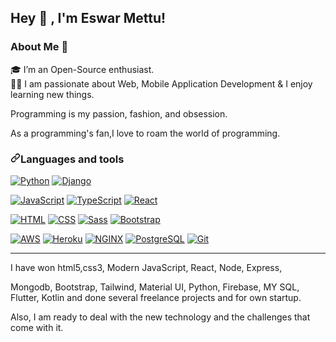 <h2>Hey <g-emoji class="g-emoji" alias="wave" fallback-src="https://github.githubassets.com/images/icons/emoji/unicode/1f44b.png">👋</g-emoji>
, I'm Eswar Mettu!</h2>

<h3>About Me 🚀</h3>
🎓 I’m an Open-Source enthusiast.<br/>
👨‍💻 I am passionate about Web, Mobile Application Development & I enjoy learning new things.

Programming is my passion, fashion, and obsession.

As a programming's fan,I love to roam the world of programming.

<h3 dir="auto"><a id="user-content-languages-and-tools" class="anchor" aria-hidden="true" href="#languages-and-tools"><svg class="octicon octicon-link" viewBox="0 0 16 16" version="1.1" width="16" height="16" aria-hidden="true"><path fill-rule="evenodd" d="M7.775 3.275a.75.75 0 001.06 1.06l1.25-1.25a2 2 0 112.83 2.83l-2.5 2.5a2 2 0 01-2.83 0 .75.75 0 00-1.06 1.06 3.5 3.5 0 004.95 0l2.5-2.5a3.5 3.5 0 00-4.95-4.95l-1.25 1.25zm-4.69 9.64a2 2 0 010-2.83l2.5-2.5a2 2 0 012.83 0 .75.75 0 001.06-1.06 3.5 3.5 0 00-4.95 0l-2.5 2.5a3.5 3.5 0 004.95 4.95l1.25-1.25a.75.75 0 00-1.06-1.06l-1.25 1.25a2 2 0 01-2.83 0z"></path></svg></a>Languages and tools</h3>

<p dir="auto"><a target="_blank" rel="noopener noreferrer" href="https://camo.githubusercontent.com/85d7a2e75adeec32754e0376d152cb87725785965a4df4667f0f2b3a3bd9d61f/68747470733a2f2f696d672e736869656c64732e696f2f62616467652f2d707974686f6e2d6666666666663f7374796c653d666f722d7468652d6261646765266c6f676f3d707974686f6e"><img src="https://camo.githubusercontent.com/85d7a2e75adeec32754e0376d152cb87725785965a4df4667f0f2b3a3bd9d61f/68747470733a2f2f696d672e736869656c64732e696f2f62616467652f2d707974686f6e2d6666666666663f7374796c653d666f722d7468652d6261646765266c6f676f3d707974686f6e" alt="Python" title="Python" data-canonical-src="https://img.shields.io/badge/-python-ffffff?style=for-the-badge&amp;logo=python" style="max-width: 100%;"></a> <a target="_blank" rel="noopener noreferrer" href="https://camo.githubusercontent.com/cad60b1a775ff2aa7c3fa220605ef1dcd7c63fdaa8a91d096b734c268901aab8/68747470733a2f2f696d672e736869656c64732e696f2f62616467652f2d646a616e676f2d6666666666663f7374796c653d666f722d7468652d6261646765266c6f676f3d646a616e676f266c6f676f436f6c6f723d353042453935"><img src="https://camo.githubusercontent.com/cad60b1a775ff2aa7c3fa220605ef1dcd7c63fdaa8a91d096b734c268901aab8/68747470733a2f2f696d672e736869656c64732e696f2f62616467652f2d646a616e676f2d6666666666663f7374796c653d666f722d7468652d6261646765266c6f676f3d646a616e676f266c6f676f436f6c6f723d353042453935" alt="Django" title="Django" data-canonical-src="https://img.shields.io/badge/-django-ffffff?style=for-the-badge&amp;logo=django&amp;logoColor=50BE95" style="max-width: 100%;"></a></p>
<p dir="auto"><a target="_blank" rel="noopener noreferrer" href="https://camo.githubusercontent.com/2aea482b88d327a9d23f67d8e2413d91bb0fac57278785bb560123f4ae2a71da/68747470733a2f2f696d672e736869656c64732e696f2f62616467652f2d6a6176617363726970742d6666666666663f7374796c653d666f722d7468652d6261646765266c6f676f3d6a617661736372697074"><img src="https://camo.githubusercontent.com/2aea482b88d327a9d23f67d8e2413d91bb0fac57278785bb560123f4ae2a71da/68747470733a2f2f696d672e736869656c64732e696f2f62616467652f2d6a6176617363726970742d6666666666663f7374796c653d666f722d7468652d6261646765266c6f676f3d6a617661736372697074" alt="JavaScript" title="JavaScript" data-canonical-src="https://img.shields.io/badge/-javascript-ffffff?style=for-the-badge&amp;logo=javascript" style="max-width: 100%;"></a> <a target="_blank" rel="noopener noreferrer" href="https://camo.githubusercontent.com/de29f0af4c7c72297f8f07fedb17f408eb7b63c231b88f3d1b77c51e84909ced/68747470733a2f2f696d672e736869656c64732e696f2f62616467652f2d747970657363726970742d6666666666663f7374796c653d666f722d7468652d6261646765266c6f676f3d74797065736372697074"><img src="https://camo.githubusercontent.com/de29f0af4c7c72297f8f07fedb17f408eb7b63c231b88f3d1b77c51e84909ced/68747470733a2f2f696d672e736869656c64732e696f2f62616467652f2d747970657363726970742d6666666666663f7374796c653d666f722d7468652d6261646765266c6f676f3d74797065736372697074" alt="TypeScript" title="TypeScript" data-canonical-src="https://img.shields.io/badge/-typescript-ffffff?style=for-the-badge&amp;logo=typescript" style="max-width: 100%;"></a> <a target="_blank" rel="noopener noreferrer" href="https://camo.githubusercontent.com/f242ea98d28d375e5e3604183444599e5355c01135ee7c2b6cfc02d1bc85b6f6/68747470733a2f2f696d672e736869656c64732e696f2f62616467652f2d52656163742d6666666666663f7374796c653d666f722d7468652d6261646765266c6f676f3d7265616374"><img src="https://camo.githubusercontent.com/f242ea98d28d375e5e3604183444599e5355c01135ee7c2b6cfc02d1bc85b6f6/68747470733a2f2f696d672e736869656c64732e696f2f62616467652f2d52656163742d6666666666663f7374796c653d666f722d7468652d6261646765266c6f676f3d7265616374" alt="React" title="React" data-canonical-src="https://img.shields.io/badge/-React-ffffff?style=for-the-badge&amp;logo=react" style="max-width: 100%;"></a></p>
<p dir="auto"><a target="_blank" rel="noopener noreferrer" href="https://camo.githubusercontent.com/2ec9a4bbf42ae2f9f5e92c17154ef305813f429be0abf34168e613faeb6d5f65/68747470733a2f2f696d672e736869656c64732e696f2f62616467652f2d68746d6c2d6666666666663f7374796c653d666f722d7468652d6261646765266c6f676f3d68746d6c35"><img src="https://camo.githubusercontent.com/2ec9a4bbf42ae2f9f5e92c17154ef305813f429be0abf34168e613faeb6d5f65/68747470733a2f2f696d672e736869656c64732e696f2f62616467652f2d68746d6c2d6666666666663f7374796c653d666f722d7468652d6261646765266c6f676f3d68746d6c35" alt="HTML" title="HTML" data-canonical-src="https://img.shields.io/badge/-html-ffffff?style=for-the-badge&amp;logo=html5" style="max-width: 100%;"></a> <a target="_blank" rel="noopener noreferrer" href="https://camo.githubusercontent.com/47268fd3bb03e5368c902335f45abdb0cf5c61b7d97fb71d6ceb4472f8cbb023/68747470733a2f2f696d672e736869656c64732e696f2f62616467652f2d6373732d6666666666663f7374796c653d666f722d7468652d6261646765266c6f676f3d63737333266c6f676f436f6c6f723d323634444534"><img src="https://camo.githubusercontent.com/47268fd3bb03e5368c902335f45abdb0cf5c61b7d97fb71d6ceb4472f8cbb023/68747470733a2f2f696d672e736869656c64732e696f2f62616467652f2d6373732d6666666666663f7374796c653d666f722d7468652d6261646765266c6f676f3d63737333266c6f676f436f6c6f723d323634444534" alt="CSS" title="CSS" data-canonical-src="https://img.shields.io/badge/-css-ffffff?style=for-the-badge&amp;logo=css3&amp;logoColor=264DE4" style="max-width: 100%;"></a> <a target="_blank" rel="noopener noreferrer" href="https://camo.githubusercontent.com/577bac1d8e680c0b1cc901ebcceaa77890009dc1d6bcdbee9fa94a72c2933cc2/68747470733a2f2f696d672e736869656c64732e696f2f62616467652f2d736173732d6666666666663f7374796c653d666f722d7468652d6261646765266c6f676f3d73617373"><img src="https://camo.githubusercontent.com/577bac1d8e680c0b1cc901ebcceaa77890009dc1d6bcdbee9fa94a72c2933cc2/68747470733a2f2f696d672e736869656c64732e696f2f62616467652f2d736173732d6666666666663f7374796c653d666f722d7468652d6261646765266c6f676f3d73617373" alt="Sass" title="SASS" data-canonical-src="https://img.shields.io/badge/-sass-ffffff?style=for-the-badge&amp;logo=sass" style="max-width: 100%;"></a> <a target="_blank" rel="noopener noreferrer" href="https://camo.githubusercontent.com/451d5fc341e5617eef492c7049904e3443679a41ffc9e5ddde8e497b4956ed6d/68747470733a2f2f696d672e736869656c64732e696f2f62616467652f2d626f6f7473747261702d6666666666663f7374796c653d666f722d7468652d6261646765266c6f676f3d626f6f747374726170"><img src="https://camo.githubusercontent.com/451d5fc341e5617eef492c7049904e3443679a41ffc9e5ddde8e497b4956ed6d/68747470733a2f2f696d672e736869656c64732e696f2f62616467652f2d626f6f7473747261702d6666666666663f7374796c653d666f722d7468652d6261646765266c6f676f3d626f6f747374726170" alt="Bootstrap" title="Bootstrap" data-canonical-src="https://img.shields.io/badge/-bootstrap-ffffff?style=for-the-badge&amp;logo=bootstrap" style="max-width: 100%;"></a></p>
<p dir="auto"><a target="_blank" rel="noopener noreferrer" href="https://camo.githubusercontent.com/7ed2c603ad53e38117f29b992e5b3023dffa686137b67e66871de7f3b00020af/68747470733a2f2f696d672e736869656c64732e696f2f62616467652f2d616d617a6f6e2d6666666666663f7374796c653d666f722d7468652d6261646765266c6f676f3d616d617a6f6e2d617773266c6f676f436f6c6f723d454339313243"><img src="https://camo.githubusercontent.com/7ed2c603ad53e38117f29b992e5b3023dffa686137b67e66871de7f3b00020af/68747470733a2f2f696d672e736869656c64732e696f2f62616467652f2d616d617a6f6e2d6666666666663f7374796c653d666f722d7468652d6261646765266c6f676f3d616d617a6f6e2d617773266c6f676f436f6c6f723d454339313243" alt="AWS" title="AWS" data-canonical-src="https://img.shields.io/badge/-amazon-ffffff?style=for-the-badge&amp;logo=amazon-aws&amp;logoColor=EC912C" style="max-width: 100%;"></a> <a target="_blank" rel="noopener noreferrer" href="https://camo.githubusercontent.com/a6bc6f74dca6dcb0b1c9d6b43de9d55b044880d07c568466b96207bb6aac82da/68747470733a2f2f696d672e736869656c64732e696f2f62616467652f2d6865726f6b752d6666666666663f7374796c653d666f722d7468652d6261646765266c6f676f3d6865726f6b75266c6f676f436f6c6f723d373935383946"><img src="https://camo.githubusercontent.com/a6bc6f74dca6dcb0b1c9d6b43de9d55b044880d07c568466b96207bb6aac82da/68747470733a2f2f696d672e736869656c64732e696f2f62616467652f2d6865726f6b752d6666666666663f7374796c653d666f722d7468652d6261646765266c6f676f3d6865726f6b75266c6f676f436f6c6f723d373935383946" alt="Heroku" title="Heroku" data-canonical-src="https://img.shields.io/badge/-heroku-ffffff?style=for-the-badge&amp;logo=heroku&amp;logoColor=79589F" style="max-width: 100%;"></a> <a target="_blank" rel="noopener noreferrer" href="https://camo.githubusercontent.com/9545078853661ce0f29d39cc42a5b24893e3e33823ec5ee21beb4cce02d05a39/68747470733a2f2f696d672e736869656c64732e696f2f62616467652f2d6e67696e782d6666666666663f7374796c653d666f722d7468652d6261646765266c6f676f3d6e67696e78266c6f676f436f6c6f723d303039363339"><img src="https://camo.githubusercontent.com/9545078853661ce0f29d39cc42a5b24893e3e33823ec5ee21beb4cce02d05a39/68747470733a2f2f696d672e736869656c64732e696f2f62616467652f2d6e67696e782d6666666666663f7374796c653d666f722d7468652d6261646765266c6f676f3d6e67696e78266c6f676f436f6c6f723d303039363339" alt="NGINX" title="NGINX" data-canonical-src="https://img.shields.io/badge/-nginx-ffffff?style=for-the-badge&amp;logo=nginx&amp;logoColor=009639" style="max-width: 100%;"></a> <a target="_blank" rel="noopener noreferrer" href="https://camo.githubusercontent.com/16255c4e893c5cc6aed265022b5aaef250f5ed39257a14a2bdf793175b1d3586/68747470733a2f2f696d672e736869656c64732e696f2f62616467652f2d506f737467726553514c2d6666666666663f7374796c653d666f722d7468652d6261646765266c6f676f3d706f737467726573716c5f6261646765"><img src="https://camo.githubusercontent.com/16255c4e893c5cc6aed265022b5aaef250f5ed39257a14a2bdf793175b1d3586/68747470733a2f2f696d672e736869656c64732e696f2f62616467652f2d506f737467726553514c2d6666666666663f7374796c653d666f722d7468652d6261646765266c6f676f3d706f737467726573716c5f6261646765" alt="PostgreSQL" title="PostgreSQL" data-canonical-src="https://img.shields.io/badge/-PostgreSQL-ffffff?style=for-the-badge&amp;logo=postgresql_badge" style="max-width: 100%;"></a> <a target="_blank" rel="noopener noreferrer" href="https://camo.githubusercontent.com/898d044fe38b46c10ae169949f00d48c21c1501e854278c077b316cc0c5d90b4/68747470733a2f2f696d672e736869656c64732e696f2f62616467652f2d6769742d6666666666663f7374796c653d666f722d7468652d6261646765266c6f676f3d676974"><img src="https://camo.githubusercontent.com/898d044fe38b46c10ae169949f00d48c21c1501e854278c077b316cc0c5d90b4/68747470733a2f2f696d672e736869656c64732e696f2f62616467652f2d6769742d6666666666663f7374796c653d666f722d7468652d6261646765266c6f676f3d676974" alt="Git" title="Git" data-canonical-src="https://img.shields.io/badge/-git-ffffff?style=for-the-badge&amp;logo=git" style="max-width: 100%;"></a></p>
<hr>


I have won html5,css3, Modern JavaScript, React, Node, Express,

Mongodb, Bootstrap, Tailwind, Material UI, Python, Firebase, MY SQL, Flutter, Kotlin and done several freelance projects and for own startup.

Also, I am ready to deal with the new technology and the challenges that come with it.
